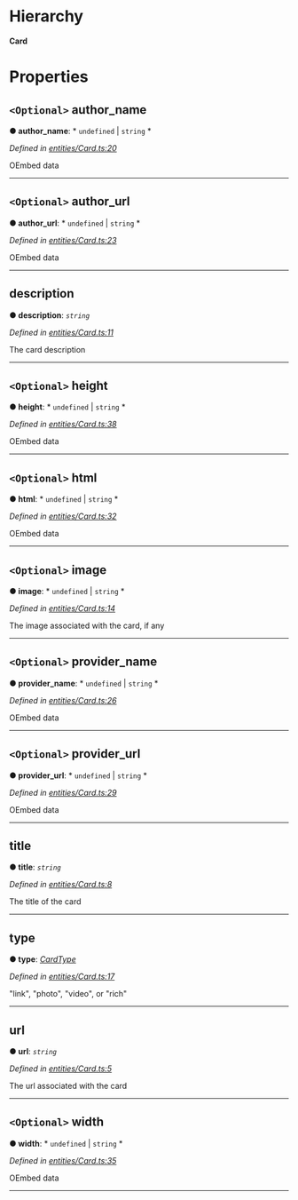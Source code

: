 

# Hierarchy

**Card**

# Properties

<a id="author_name"></a>

## `<Optional>` author_name

**● author_name**: * `undefined` &#124; `string`
*

*Defined in [entities/Card.ts:20](https://github.com/lagunehq/core/blob/ae202cb/src/entities/Card.ts#L20)*

OEmbed data

___
<a id="author_url"></a>

## `<Optional>` author_url

**● author_url**: * `undefined` &#124; `string`
*

*Defined in [entities/Card.ts:23](https://github.com/lagunehq/core/blob/ae202cb/src/entities/Card.ts#L23)*

OEmbed data

___
<a id="description"></a>

##  description

**● description**: *`string`*

*Defined in [entities/Card.ts:11](https://github.com/lagunehq/core/blob/ae202cb/src/entities/Card.ts#L11)*

The card description

___
<a id="height"></a>

## `<Optional>` height

**● height**: * `undefined` &#124; `string`
*

*Defined in [entities/Card.ts:38](https://github.com/lagunehq/core/blob/ae202cb/src/entities/Card.ts#L38)*

OEmbed data

___
<a id="html"></a>

## `<Optional>` html

**● html**: * `undefined` &#124; `string`
*

*Defined in [entities/Card.ts:32](https://github.com/lagunehq/core/blob/ae202cb/src/entities/Card.ts#L32)*

OEmbed data

___
<a id="image"></a>

## `<Optional>` image

**● image**: * `undefined` &#124; `string`
*

*Defined in [entities/Card.ts:14](https://github.com/lagunehq/core/blob/ae202cb/src/entities/Card.ts#L14)*

The image associated with the card, if any

___
<a id="provider_name"></a>

## `<Optional>` provider_name

**● provider_name**: * `undefined` &#124; `string`
*

*Defined in [entities/Card.ts:26](https://github.com/lagunehq/core/blob/ae202cb/src/entities/Card.ts#L26)*

OEmbed data

___
<a id="provider_url"></a>

## `<Optional>` provider_url

**● provider_url**: * `undefined` &#124; `string`
*

*Defined in [entities/Card.ts:29](https://github.com/lagunehq/core/blob/ae202cb/src/entities/Card.ts#L29)*

OEmbed data

___
<a id="title"></a>

##  title

**● title**: *`string`*

*Defined in [entities/Card.ts:8](https://github.com/lagunehq/core/blob/ae202cb/src/entities/Card.ts#L8)*

The title of the card

___
<a id="type"></a>

##  type

**● type**: *[CardType](../modules/_entities_card_.md#cardtype)*

*Defined in [entities/Card.ts:17](https://github.com/lagunehq/core/blob/ae202cb/src/entities/Card.ts#L17)*

"link", "photo", "video", or "rich"

___
<a id="url"></a>

##  url

**● url**: *`string`*

*Defined in [entities/Card.ts:5](https://github.com/lagunehq/core/blob/ae202cb/src/entities/Card.ts#L5)*

The url associated with the card

___
<a id="width"></a>

## `<Optional>` width

**● width**: * `undefined` &#124; `string`
*

*Defined in [entities/Card.ts:35](https://github.com/lagunehq/core/blob/ae202cb/src/entities/Card.ts#L35)*

OEmbed data

___

